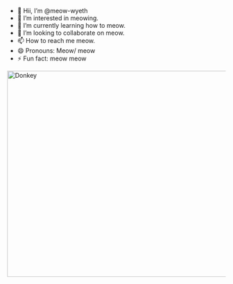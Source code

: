 <ul>
	<li> 👋 Hii, I’m @meow-wyeth </li>
	<li> 👀 I’m interested in meowing. </li>
	<li> 🌱 I’m currently learning how to meow.</li>
	<li> 💞️ I’m looking to collaborate on meow.</li>
	<li> 📫 How to reach me meow. </li>
	<li> 😄 Pronouns: Meow/ meow </li>
	<li> ⚡ Fun fact: meow meow </li>
	
</ul>
<img src="https://i.redd.it/dye318nrz7c91.jpg" alt="Donkey" style="width:856px; height: 475px;">
              
